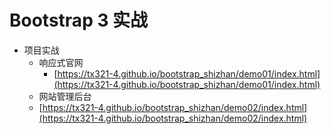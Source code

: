 # Bootstrap 3 实战

* 项目实战
  * 响应式官网
    * [https://tx321-4.github.io/bootstrap_shizhan/demo01/index.html](https://tx321-4.github.io/bootstrap_shizhan/demo01/index.html)
  * 网站管理后台
  * [https://tx321-4.github.io/bootstrap_shizhan/demo02/index.html](https://tx321-4.github.io/bootstrap_shizhan/demo02/index.html)